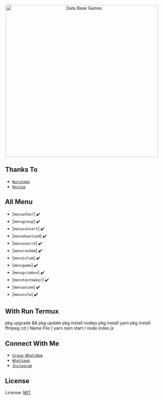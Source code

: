 <p align="center">
<img src="https://telegra.ph/file/7a851dc177fb7959bedc1.jpg" alt="Data Base Games" width="500"/>

## Thanks To
* [`Nurutomo`](https://github.com/BochilTeam)
* [`Restaa`](https://github.com/Restaa)

## All Menu
* [`menuother`] ✔️
* [`menugroup`] ✔️
* [`menuconvert`] ✔️
* [`menudownload`] ✔️
* [`menusearch`] ✔️
* [`menurandom`] ✔️
* [`menuislam`] ✔️
* [`menugame`] ✔️
* [`menuprimbon`] ✔️
* [`menutextmaker`] ✔️
* [`menuanime`] ✔️
* [`menunsfw`] ✔️


## With Run Termux 

pkg upgrade && pkg update
pkg install nodejs
pkg install yarn
pkg install ffmpeg
cd [ Name File ]
yarn
npm start / node index.js

## Connect With Me
* [`Group WhatsApp`](https://chat.whatsapp.com/IVmyObV0quv8j7fpNomn6j)
* [`Whatsapp`](https://wa.me/6283853152230?text=Assalamualaikum)
* [`Instagram`](https://instagram.com/is`t_me_rw)


## License
License: [MIT](https://en.wikipedia.org/wiki/MIT_License)
